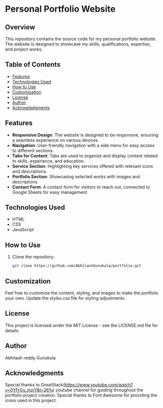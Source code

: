# Personal Portfolio Website

## Overview

This repository contains the source code for my personal portfolio website. The website is designed to showcase my skills, qualifications, expertise, and project works.

## Table of Contents

- [Features](#features)
- [Technologies Used](#technologies-used)
- [How to Use](#how-to-use)
- [Customization](#customization)
- [License](#license)
- [Author](#author)
- [Acknowledgments](#acknowledgments)

## Features

- **Responsive Design**: The website is designed to be responsive, ensuring a seamless experience on various devices.
- **Navigation**: User-friendly navigation with a side menu for easy access to different sections.
- **Tabs for Content**: Tabs are used to organize and display content related to skills, experience, and education.
- **Service Section**: Highlighting key services offered with relevant icons and descriptions.
- **Portfolio Section**: Showcasing selected works with images and descriptions.
- **Contact Form**: A contact form for visitors to reach out, connected to Google Sheets for easy management.

## Technologies Used

- HTML
- CSS
- JavaScript

## How to Use

1. Clone the repository:

   ```bash
   git clone https://github.com/AbhilashGunukula/portfolio.git

## Customization
Feel free to customize the content, styling, and images to make the portfolio your own. Update the styles.css file for styling adjustments.

## License
This project is licensed under the MIT License - see the LICENSE.md file for details.

## Author
Abhilash reddy Gunukula

## Acknowledgments
Special thanks to GreatStack(https://www.youtube.com/watch?v=0YFrGy_mzjY&t=261s) youtube channel for guiding throughout the portfolio project creation.
Special thanks to Font Awesome for providing the icons used in this project.